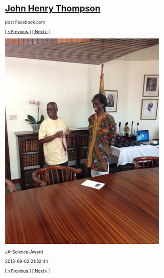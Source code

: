 # [John Henry Thompson](../README.md)
post Facebook.com

[[ <Previous ]](2013-09-02-48.md) [[ Next> ]](2013-09-02-50.md)

[![](../media/2013-09-02/JA-Science-Award-38.jpg)](../README.md)

JA-Science-Award

2013-09-02 21:32:44

[[ <Previous ]](2013-09-02-48.md) [[ Next> ]](2013-09-02-50.md)